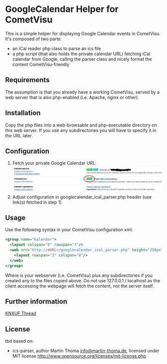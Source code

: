 # GoogleCalendar Helper for CometVisu

This is a simple helper for displaying Google Calendar events in CometVisu.
It's composed of two parts:
- an iCal reader php class to parse an ics file
- a php script (that also holds the private calendar URL) fetching iCal calendar from Google, calling the parser class and nicely format the content CometVisu-friendly

## Requirements

The assumption is that you already have a working CometVisu, served by a web server that is also php-enabled (i.e. Apache, nginx or other).

## Installation
Copy the php files into a web-browsable and php-executable directory on this web server. If you use any subdirectories you will have to specify it in the URL later.

## Configuration
1. Fetch your private Google Calendar URL: ![alt text](https://raw.githubusercontent.com/OpenAutomationProject/OpenAutomation/master/GoogleCalendarHelper/image_46687.jpg "copy link")
2. Adjust configuration in googlecalendar_ical_parser.php header (use link(s) fetched in step 1)

## Usage

Use the following syntax in your CometVisu configuration xml:
```xml
<group name="Kalender">
  <layout colspan="8" rowspan="3"/>
  <web src="http://<URL>/googlecalendar_ical_parser.php" height="250px" frameborder="false" refresh="10800" scrolling="no">
    <layout rowspan="3" colspan="8"/>
  </web>
</group>
```

Where <URL> is your webserver (i.e. CometVisu) plus any subdirectories if you created any to the files copied above.
Do not use 127.0.0.1 / localhost as the client accessing the webpage will fetch the content, not the server itself.

## Further information

[KNXUF Thread](https://knx-user-forum.de/forum/supportforen/cometvisu/33952-google-kalender-in-der-cometvisu/)

## License
tbd
based on:
- ics-parser, author Martin Thoma <info@martin-thoma.de>, licensed under MIT license http://www.opensource.org/licenses/mit-license.php

